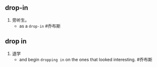 ## drop-in
1. 旁听生。
   * as a `drop-in`  #乔布斯 
## drop in
1. 退学
   * and begin `dropping in` on the ones that looked interesting.  #乔布斯 